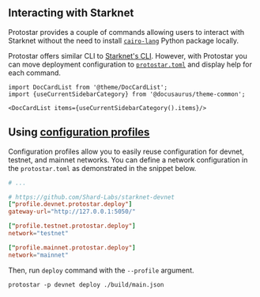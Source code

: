 ## Interacting with Starknet

Protostar provides a couple of commands allowing users to interact with Starknet without the need to
install [`cairo-lang`](https://pypi.org/project/cairo-lang/) Python package locally.

Protostar offers similar CLI to [Starknet's CLI](https://docs.starknet.io/docs/CLI/commands). 
However, with Protostar you can move deployment configuration to [`protostar.toml`](../04-protostar-toml.md) and display help for each command.

```mdx-code-block
import DocCardList from '@theme/DocCardList';
import {useCurrentSidebarCategory} from '@docusaurus/theme-common';

<DocCardList items={useCurrentSidebarCategory().items}/>
```

## Using [configuration profiles](../03-project-initialization.md#configuration-profiles)
Configuration profiles allow you to easily reuse configuration for devnet, testnet, and mainnet networks. You can define a network configuration in the `protostar.toml` as demonstrated in the snippet below.

```toml title=protostar.toml
# ...

# https://github.com/Shard-Labs/starknet-devnet
["profile.devnet.protostar.deploy"]
gateway-url="http://127.0.0.1:5050/"

["profile.testnet.protostar.deploy"]
network="testnet"

["profile.mainnet.protostar.deploy"]
network="mainnet"
```

Then, run `deploy` command with the `--profile` argument.
```text
protostar -p devnet deploy ./build/main.json
```
